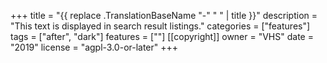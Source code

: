 +++
title = "{{ replace .TranslationBaseName "-" " " | title }}"
description = "This text is displayed in search result listings."
categories = ["features"]
tags = ["after", "dark"]
features = [""]
[[copyright]]
  owner = "VHS"
  date = "2019"
  license = "agpl-3.0-or-later"
+++
